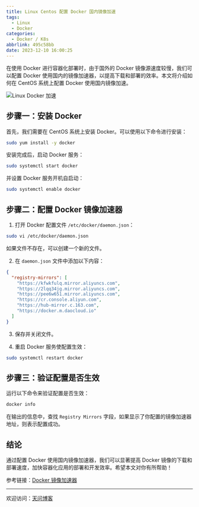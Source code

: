 ```yaml
---
title: Linux Centos 配置 Docker 国内镜像加速
tags:
  - Linux
  - Docker
categories:
  - Docker / K8s
abbrlink: 495c58bb
date: 2023-12-10 16:00:25
---
```


在使用 Docker 进行容器化部署时，由于国外的 Docker 镜像源速度较慢，我们可以配置 Docker 使用国内的镜像加速器，以提高下载和部署的效率。本文将介绍如何在 CentOS 系统上配置 Docker 使用国内镜像加速。

![Linux Docker 加速](https://tiven.cn/static/img/docker-01-f3fHmY7L.jpg)

<!-- more -->

## 步骤一：安装 Docker

首先，我们需要在 CentOS 系统上安装 Docker。可以使用以下命令进行安装：

```bash
sudo yum install -y docker
```

安装完成后，启动 Docker 服务：

```bash
sudo systemctl start docker
```

并设置 Docker 服务开机自启动：

```bash
sudo systemctl enable docker
```

## 步骤二：配置 Docker 镜像加速器

1. 打开 Docker 配置文件 `/etc/docker/daemon.json`：

```bash
sudo vi /etc/docker/daemon.json
```

如果文件不存在，可以创建一个新的文件。

2. 在 `daemon.json` 文件中添加以下内容：

```json
{
  "registry-mirrors": [
    "https://kfwkfulq.mirror.aliyuncs.com",
    "https://2lqq34jg.mirror.aliyuncs.com",
    "https://pee6w651.mirror.aliyuncs.com",
    "https://cr.console.aliyun.com",
    "https://hub-mirror.c.163.com",
    "https://docker.m.daocloud.io"
  ]
}
```

3. 保存并关闭文件。

4. 重启 Docker 服务使配置生效：

```bash
sudo systemctl restart docker
```

## 步骤三：验证配置是否生效

运行以下命令来验证配置是否生效：

```bash
docker info
```

在输出的信息中，查找 `Registry Mirrors` 字段，如果显示了你配置的镜像加速器地址，则表示配置成功。

## 结论

通过配置 Docker 使用国内镜像加速器，我们可以显著提高 Docker 镜像的下载和部署速度，加快容器化应用的部署和开发效率。希望本文对你有所帮助！

参考链接：[Docker 镜像加速器](https://docs.docker.com/registry/recipes/mirror/#use-case-the-china-registry-mirror)


---

欢迎访问：[天问博客](https://tiven.cn/p/495c58bb/ "天问博客-专注于大前端技术")


